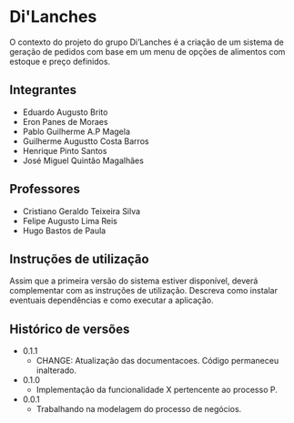 # Di'Lanches

O contexto do projeto do grupo Di’Lanches é a criação de um sistema de geração de pedidos com base em um menu de opções de alimentos com estoque e preço definidos.

## Integrantes

* Eduardo Augusto Brito
* Eron Panes de Moraes
* Pablo Guilherme A.P Magela
* Guilherme Augustto Costa Barros
* Henrique Pinto Santos
* José Miguel Quintão Magalhães

## Professores

* Cristiano Geraldo Teixeira Silva
* Felipe Augusto Lima Reis
* Hugo Bastos de Paula

## Instruções de utilização

Assim que a primeira versão do sistema estiver disponível, deverá complementar com as instruções de utilização. Descreva como instalar eventuais dependências e como executar a aplicação.

## Histórico de versões

* 0.1.1
    * CHANGE: Atualização das documentacoes. Código permaneceu inalterado.
* 0.1.0
    * Implementação da funcionalidade X pertencente ao processo P.
* 0.0.1
    * Trabalhando na modelagem do processo de negócios.


